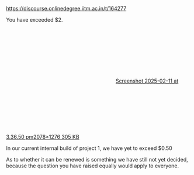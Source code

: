 https://discourse.onlinedegree.iitm.ac.in/t/164277

You have exceeded $2.</p>
<p><div class="lightbox-wrapper"><a class="lightbox" data-download-href="/uploads/short-url/3UT9vulaDP4aGOL6pZaeJ0PSs7z.png?dl=1" href="https://europe1.discourse-cdn.com/flex013/uploads/iitm/original/3X/1/b/1b74cf0c060e28cd3459173bce28d123a8d5da05.png" rel="noopener nofollow ugc" title="Screenshot 2025-02-11 at 3.36.50 pm"><div class="meta"><svg aria-hidden="true" class="fa d-icon d-icon-far-image svg-icon"><use href="#far-image"></use></svg><span class="filename">Screenshot 2025-02-11 at 3.36.50 pm</span><span class="informations">2078×1276 305 KB</span><svg aria-hidden="true" class="fa d-icon d-icon-discourse-expand svg-icon"><use href="#discourse-expand"></use></svg></div></a></div></p>
<p>In our current internal build of project 1, we have yet to exceed $0.50</p>
<p>As to whether it can be renewed is something we have still not yet decided, because the question you have raised equally would apply to everyone.